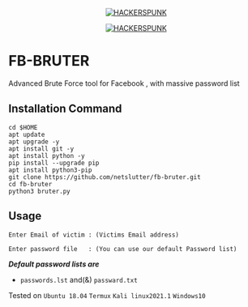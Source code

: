 <p align="center">
<a href="https://punkers.business.site"><img title="HACKERSPUNK" src="https://img.shields.io/badge/MADE%20IN-INDIA-SCRIPT?colorA=%23ff8100&colorB=%23017e40&colorC=%23ff0000&style=for-the-badge"></a>
</p>
</p>
<p align="center">
<a href="https://punkers.business.site"><img title="HACKERSPUNK" src="https://img.shields.io/badge/HACKERS-PUNK-green?style=for-the-badge&logo=appveyor"></a>
</p>

# FB-BRUTER
Advanced Brute Force tool for Facebook , with massive password list

## Installation Command
```
cd $HOME
apt update
apt upgrade -y
apt install git -y
apt install python -y
pip install --upgrade pip
apt install python3-pip
git clone https://github.com/netslutter/fb-bruter.git
cd fb-bruter
python3 bruter.py
```
## Usage
```
Enter Email of victim : (Victims Email address)

Enter password file   : (You can use our default Password list)
```
*****Default password lists are*****
* `passwords.lst` and(&) `passward.txt`

Tested on `Ubuntu 18.04` `Termux` `Kali linux2021.1` `Windows10`
